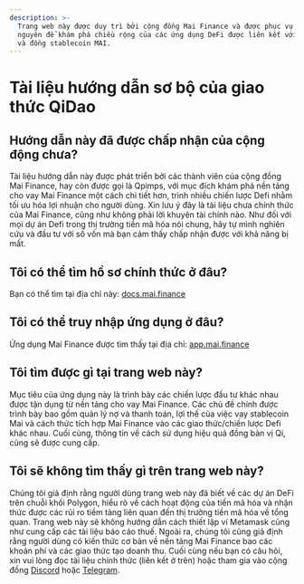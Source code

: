 ```yaml
---
description: >-
  Trang web này được duy trì bởi cộng đồng Mai Finance và được phục vụ như tài
  nguyên để khám phá chiều rộng của các ứng dụng DeFi được liên kết với nền tảng
  và đồng stablecoin MAI.
---
```


# Tài liệu hướng dẫn sơ bộ của giao thức QiDao

## Hướng dẫn này đã được chấp nhận của cộng động chưa?

Tài liệu hướng dẫn này được phát triển bởi các thành viên của cộng đồng Mai Finance, hay còn được gọi là Qpimps, với mục đích khám phá nền tảng cho vay Mai Finance một cách chi tiết hơn, trình nhiều chiến lược Defi nhằm tối ưu hóa lợi nhuận cho người dùng. Xin lưu ý đây là tài liệu chưa chính thức của Mai Finance, cũng như không phải lời khuyên tài chính nào. Như đối với mọi dự án Defi trong thị trường tiền mã hóa nói chung, hãy tự mình nghiên cứu và đầu tư với số vốn mà bạn cảm thấy chấp nhận được với khả năng bị mất.

## Tôi có thể tìm hồ sơ chính thức ở đâu?

Bạn có thể tìm tại địa chỉ này: [docs.mai.finance](https://docs.mai.finance)

## Tôi có thể truy nhập ứng dụng ở đâu?

Ứng dụng Mai Finance được tìm thấy tại địa chỉ: [app.mai.finance](https://app.mai.finance)

## Tôi tìm được gì tại trang web này?

Mục tiêu của ứng dụng này là trình bày các chiến lược đầu tư khác nhau được tận dụng từ nền tảng cho vay Mai Finance. Các chủ đề chính được trình bày bao gồm quản lý nợ và thanh toán, lợi thế của việc vay stablecoin Mai và cách thức tích hợp Mai Finance vào các giao thức/chiến lược Defi khác nhau. Cuối cùng, thông tin về cách sử dụng hiệu quả đồng bản vị Qi, cũng sẽ được cung cấp.

## Tôi sẽ không tìm thấy gì trên trang web này?

Chúng tôi giả định rằng người dùng trang web này đã biết về các dự án DeFi trên chuỗi khối Polygon, hiểu rõ về cách hoạt động của tiền mã hóa và nhận thức được các rủi ro tiềm tàng liên quan đến thị trường tiền mã hóa về tổng quan. Trang web này sẽ không hướng dẫn cách thiết lập ví Metamask cũng như cung cấp các tài liệu báo cáo thuế. Ngoài ra, chúng tôi cũng giả định rằng người dùng có kiến thức cơ bản về nền tảng Mai Finance bao các khoản phí và các giao thức tạo doanh thu. Cuối cùng nếu bạn có câu hỏi, xin vui lòng đọc tài liệu chính thức \(liên kết ở trên\) hoặc tham gia vào cộng đồng [Discord](https://discord.gg/mQq55j65xJ) hoặc [Telegram](https://t.co/ttG5c1cxfZ?amp=1).

